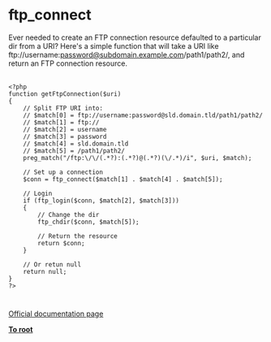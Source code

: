# ftp_connect



Ever needed to create an FTP connection resource defaulted to a particular dir from a URI? Here&apos;s a simple function that will take a URI like ftp://username:password@subdomain.example.com/path1/path2/, and return an FTP connection resource.<br><br>

```
<?php
function getFtpConnection($uri)
{
    // Split FTP URI into:
    // $match[0] = ftp://username:password@sld.domain.tld/path1/path2/
    // $match[1] = ftp://
    // $match[2] = username
    // $match[3] = password
    // $match[4] = sld.domain.tld
    // $match[5] = /path1/path2/
    preg_match("/ftp:\/\/(.*?):(.*?)@(.*?)(\/.*)/i", $uri, $match);

    // Set up a connection
    $conn = ftp_connect($match[1] . $match[4] . $match[5]);

    // Login
    if (ftp_login($conn, $match[2], $match[3]))
    {
        // Change the dir
        ftp_chdir($conn, $match[5]);

        // Return the resource
        return $conn;
    }

    // Or retun null
    return null;
}
?>
```
  

#

[Official documentation page](https://www.php.net/manual/en/function.ftp-connect.php)

**[To root](/README.md)**